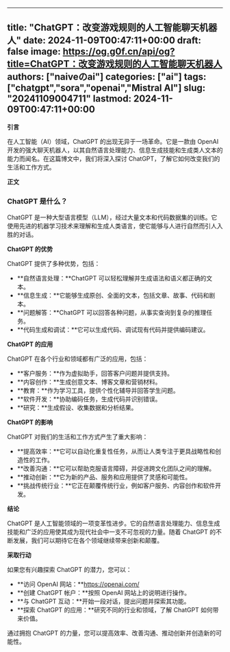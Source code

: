 
---
title: "ChatGPT：改变游戏规则的人工智能聊天机器人"
date: 2024-11-09T00:47:11+00:00
draft: false
image: https://og.g0f.cn/api/og?title=ChatGPT：改变游戏规则的人工智能聊天机器人
authors: ["naiveのai"]
categories: ["ai"]
tags: ["chatgpt","sora","openai","Mistral AI"]
slug: "20241109004711"
lastmod: 2024-11-09T00:47:11+00:00
---
**引言**

在人工智能（AI）领域，ChatGPT 的出现无异于一场革命。它是一款由 OpenAI 开发的强大聊天机器人，以其自然语言处理能力、信息生成技能和生成类人文本的能力而闻名。在这篇博文中，我们将深入探讨 ChatGPT，了解它如何改变我们的生活和工作方式。

**正文**

### ChatGPT 是什么？

ChatGPT 是一种大型语言模型（LLM），经过大量文本和代码数据集的训练。它使用先进的机器学习技术来理解和生成人类语言，使它能够与人进行自然而引人入胜的对话。

**ChatGPT 的优势**

ChatGPT 提供了多种优势，包括：

- **自然语言处理：**ChatGPT 可以轻松理解并生成语法和语义都正确的文本。
- **信息生成：**它能够生成原创、全面的文本，包括文章、故事、代码和剧本。
- **问题解答：**ChatGPT 可以回答各种问题，从事实查询到复杂的推理任务。
- **代码生成和调试：**它可以生成代码、调试现有代码并提供编码建议。

**ChatGPT 的应用**

ChatGPT 在各个行业和领域都有广泛的应用，包括：

- **客户服务：**作为虚拟助手，回答客户问题并提供支持。
- **内容创作：**生成创意文本、博客文章和营销材料。
- **教育：**作为学习工具，提供个性化辅导并回答学生问题。
- **软件开发：**协助编码任务，生成代码并识别错误。
- **研究：**生成假设、收集数据和分析结果。

**ChatGPT 的影响**

ChatGPT 对我们的生活和工作方式产生了重大影响：

- **提高效率：**它可以自动化重复性任务，从而让人类专注于更具战略性和创造性的工作。
- **改善沟通：**它可以帮助克服语言障碍，并促进跨文化团队之间的理解。
- **推动创新：**它为新的产品、服务和应用提供了灵感和可能性。
- **挑战传统行业：**它正在颠覆传统行业，例如客户服务、内容创作和软件开发。

**结论**

ChatGPT 是人工智能领域的一项变革性进步。它的自然语言处理能力、信息生成技能和广泛的应用使其成为现代社会中一支不可忽视的力量。随着 ChatGPT 的不断发展，我们可以期待它在各个领域继续带来创新和颠覆。

**采取行动**

如果您有兴趣探索 ChatGPT 的潜力，您可以：

- **访问 OpenAI 网站：**https://openai.com/
- **创建 ChatGPT 帐户：**按照 OpenAI 网站上的说明进行操作。
- **与 ChatGPT 互动：**开始一段对话，提出问题并探索其功能。
- **探索 ChatGPT 的应用：**研究不同的行业和领域，了解 ChatGPT 如何带来价值。

通过拥抱 ChatGPT 的力量，您可以提高效率、改善沟通、推动创新并创造新的可能性。